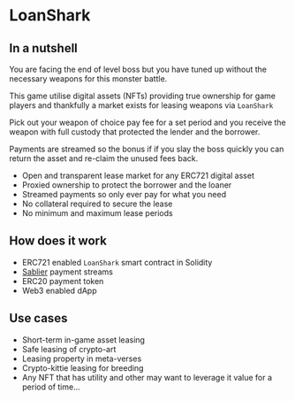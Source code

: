# LoanShark

## In a nutshell

You are facing the end of level boss but you have tuned up without the necessary weapons for this monster battle.

This game utilise digital assets (NFTs) providing true ownership for game players and thankfully a market exists for leasing weapons via `LoanShark`

Pick out your weapon of choice pay fee for a set period and you receive the weapon with full custody that protected the lender and the borrower.

Payments are streamed so the bonus if if you slay the boss quickly you can return the asset and re-claim the unused fees back.

 * Open and transparent lease market for any ERC721 digital asset
 * Proxied ownership to protect the borrower and the loaner
 * Streamed payments so only ever pay for what you need
 * No collateral required to secure the lease 
 * No minimum and maximum lease periods
 
## How does it work

 * ERC721 enabled `LoanShark` smart contract in Solidity
 * [Sablier](https://docs.sablier.finance/) payment streams
 * ERC20 payment token
 * Web3 enabled dApp
 
 ## Use cases
 
  * Short-term in-game asset leasing
  * Safe leasing of crypto-art
  * Leasing property in meta-verses
  * Crypto-kittie leasing for breeding
  * Any NFT that has utility and other may want to leverage it value for a period of time...
 
  


 

 
